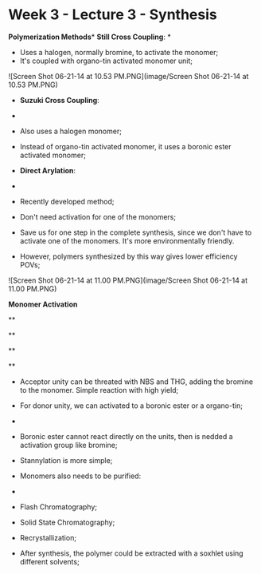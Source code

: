 # Week 3 - Lecture 3 - Synthesis

**Polymerization Methods*** **Still Cross Coupling**:
*
* Uses a halogen, normally bromine, to activate the monomer;
* It's coupled with organo-tin activated monomer unit;

![Screen Shot 06-21-14 at 10.53 PM.PNG](image/Screen Shot 06-21-14 at 10.53 PM.PNG)

* **Suzuki Cross Coupling**:
*
* Also uses a halogen monomer;
* Instead of organo-tin activated monomer, it uses a boronic ester activated monomer;

* **Direct Arylation**:
*
* Recently developed method;
* Don't need activation for one of the monomers;
* Save us for one step in the complete synthesis, since we don't have to activate one of the monomers. It's more environmentally friendly.
* However, polymers synthesized by this way gives lower efficiency POVs;

![Screen Shot 06-21-14 at 11.00 PM.PNG](image/Screen Shot 06-21-14 at 11.00 PM.PNG)

**Monomer Activation**

**

**

**

**

* Acceptor unity can be threated with NBS and THG, adding the bromine to the monomer. Simple reaction with high yield;
* For donor unity, we can activated to a boronic ester or a organo-tin;
*
* Boronic ester cannot react directly on the units, then is nedded a activation group like bromine;
* Stannylation is more simple;

* Monomers also needs to be purified:
*
* Flash Chromatography;
* Solid State Chromatography;
* Recrystallization;

* After synthesis, the polymer could be extracted with a soxhlet using different solvents;
